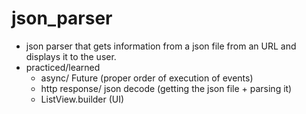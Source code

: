 # json_parser

- json parser that gets information from a json file from an URL and displays it to the user.
- practiced/learned
  - async/ Future (proper order of execution of events)
  - http response/ json decode (getting the json file + parsing it)
  - ListView.builder (UI)
